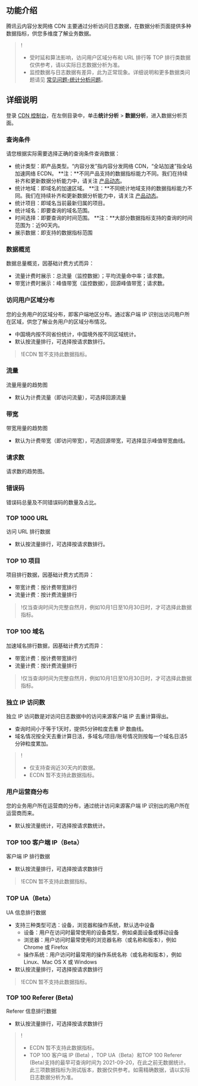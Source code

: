 

## 功能介绍

腾讯云内容分发网络 CDN 主要通过分析访问日志数据，在数据分析页面提供多种数据指标，供您多维度了解业务数据。

>!
>- 受时延和算法影响，访问用户区域分布和 URL 排行等 TOP 排行类数据仅供参考，请以实际日志数据分析为准。
>- 监控数据与日志数据有差异，此为正常现象。详细说明和更多数据类问题请见 [常见问题-统计分析问题](https://cloud.tencent.com/document/product/228/11205)。

## 详细说明

登录 [CDN 控制台](https://console.cloud.tencent.com/cdn)，在左侧目录中，单击**统计分析** > **数据分析**，进入数据分析页面。

### 查询条件

请您根据实际需要选择正确的查询条件查询数据：

- 统计类型：即产品类型。“内容分发”指内容分发网络 CDN，“全站加速”指全站加速网络 ECDN。
**注：**不同产品支持的数据指标能力不同。我们在持续补齐和更新数据分析能力中，请关注 [产品动态](https://cloud.tencent.com/document/product/228/6540)。
- 统计地域：即域名的加速区域。
**注：**不同统计地域支持的数据指标能力不同。我们在持续补齐和更新数据分析能力中，请关注  [产品动态](https://cloud.tencent.com/document/product/228/6540)。
- 统计项目：即域名当前最新归属的项目。
- 统计域名：即要查询的域名范围。
- 时间选择：即要查询的时间范围。
**注：**大部分数据指标支持的查询的时间范围为：近90天内。
- 展示数据：即支持的数据指标范围

### 数据概览

数据总量概览，因基础计费方式而异：
- 流量计费时展示：总流量（监控数据）；平均流量命中率；请求数。
- 带宽计费时展示：峰值带宽（监控数据），回源峰值带宽；请求数。

### 访问用户区域分布

您的业务用户的区域分布，即客户端地区分布。通过客户端 IP 识别出访问用户所在区域，供您了解业务用户的区域分布情况。
- 中国境内按不同省份统计，中国境外按不同区域统计。
- 默认按流量排行，可选择按请求数排行。

>!ECDN 暂不支持此数据指标。

### 流量

流量用量的趋势图

- 默认为计费流量（即访问流量），可选择回源流量

### 带宽

带宽用量的趋势图

- 默认为计费带宽（即访问带宽），可选回源带宽，可选择显示峰值带宽曲线。

### 请求数

请求数的趋势图。

### 错误码

错误码总量及不同错误码的数量及占比。

### TOP 1000 URL

访问 URL 排行数据

- 默认按流量排行，可选择按请求数排行。

### TOP 10 项目

项目排行数据，因基础计费方式而异：

- 带宽计费：按计费带宽排行
- 流量计费：按计费流量排行


>!仅当查询时间为完整自然月，例如10月1日至10月30日时，才可选择此数据指标。

### TOP 100 域名

加速域名排行数据，因基础计费方式而异：

- 带宽计费：按计费带宽排行
- 流量计费：按计费流量排行

>!仅当查询时间为完整自然月，例如10月1日至10月30日时，才可选择此数据指标。

### 独立 IP 访问数

独立 IP 访问数是对访问日志数据中的访问来源客户端 IP 去重计算得出。

- 查询时间小于等于1天时，提供5分钟粒度去重 IP 数曲线。
- 域名情况按全天去重计算日活，多域名/项目/账号情况则按每一个域名日活5分钟粒度累加。

>!
>- 仅支持查询近30天内的数据。
>- ECDN 暂不支持此数据指标。

### 用户运营商分布

您的业务用户所在运营商的分布，通过统计访问来源客户端 IP 识别出的用户所在运营商而来。

- 默认按流量统计，可选择按请求数统计。

### TOP 100 客户端 IP（Beta）

客户端 IP 排行数据
- 默认按流量排行，可选择按请求数排行

>!ECDN 暂不支持此数据指标。

### TOP UA（Beta）

UA 信息排行数据

- 支持三种类型可选：设备，浏览器和操作系统，默认选中设备
  - 设备：用户在访问时最常使用的设备类型，例如桌面设备或移动设备
  - 浏览器：用户访问时最常使用的浏览器名称（或名称和版本），例如Chrome 或 Firefox
  - 操作系统：用户访问时最常用的操作系统名称（或名称和版本），例如Linux、Mac OS X 或 Windows
- 默认按流量排行，可选择按请求数排行

>!ECDN 暂不支持此数据指标。

### TOP 100 Referer (Beta)

Referer 信息排行数据
- 默认按流量排行，可选择按请求数排行

>!
>- ECDN 暂不支持此数据指标。
>- TOP 100 客户端 IP (Beta) ，TOP UA（Beta）和TOP 100 Referer (Beta)支持的最早可查询时间为 2021-09-20，在此之前无数据统计。此三项数据指标为测试版本，数据仅供参考。如需精确数据，请以实际日志数据分析为准。

